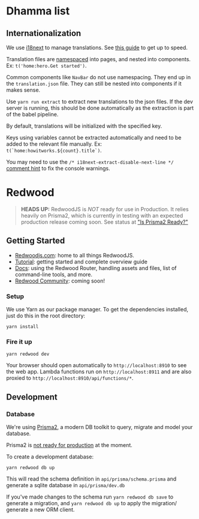 # Dhamma list

## Internationalization

We use [i18next][1] to manage translations. See [this guide][2] to get up to speed.

Translation files are [namespaced][3] into pages, and nested into components. Ex: `t('home:hero.Get started')`.

Common components like `NavBar` do not use namespacing. They end up in the `translation.json` file. They can still be nested into components if it makes sense.

Use `yarn run extract` to extract new translations to the json files. If the dev server is running, this should be done automatically as the extraction is part of the babel pipeline.

By default, translations will be initialized with the specified key.

Keys using variables cannot be extracted automatically and need to be added to the relevant file manually. Ex: ``t(`home:howitworks.${count}.title`)``.

You may need to use the `/* i18next-extract-disable-next-line */` [comment hint][4] to fix the console warnings.

[1]: https://www.i18next.com
[2]: https://www.robinwieruch.de/react-internationalization
[3]: https://www.robinwieruch.de/react-internationalization#react-with-react-i18next-multiple-files-namespaces
[4]: https://i18next-extract.netlify.com/#/comment-hints?id=comment-hints

# Redwood
>**HEADS UP:** RedwoodJS is _NOT_ ready for use in Production. It relies heavily on Prisma2, which is currently in testing with an expected production release coming soon. See status at ["Is Prisma2 Ready?"](https://isprisma2ready.com)

## Getting Started
- [Redwoodjs.com](https://redwoodjs.com): home to all things RedwoodJS.
- [Tutorial](https://redwoodjs.com/tutorial/welcome-to-redwood): getting started and complete overview guide
- [Docs](https://redwoodjs.com/docs/introduction): using the Redwood Router, handling assets and files, list of command-line tools, and more.
- [Redwood Community](/#): coming soon!

### Setup

We use Yarn as our package manager. To get the dependencies installed, just do this in the root directory:

```terminal
yarn install
```

### Fire it up

```terminal
yarn redwood dev
```

Your browser should open automatically to `http://localhost:8910` to see the web app. Lambda functions run on `http://localhost:8911` and are also proxied to `http://localhost:8910/api/functions/*`.

## Development

### Database

We're using [Prisma2](https://github.com/prisma/prisma2), a modern DB toolkit to query, migrate and model your database.

Prisma2 is [not ready for production](https://isprisma2ready.com) at the moment.

To create a development database:

```terminal
yarn redwood db up
```

This will read the schema definition in `api/prisma/schema.prisma` and generate a sqlite database in `api/prisma/dev.db`

If you've made changes to the schema run `yarn redwood db save` to generate a migration, and `yarn redwood db up` to apply the migration/ generate a new ORM client.